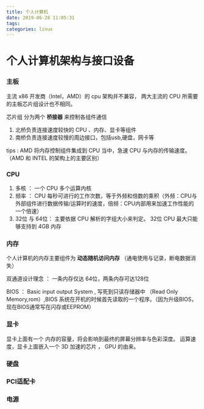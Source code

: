 ```yaml
---
title: 个人计算机
date: 2019-06-28 11:05:31
tags:
categories: linux
---
```


# 个人计算机架构与接口设备

### 主板
主流 x86 开发商（Intel，AMD）的 cpu 架构并不兼容， 两大主流的 CPU 所需要的主板芯片组设计也不相同。

芯片组 分为两个 **桥接器** 来控制各组件通信

1. 北桥负责连接速度较快的 CPU 、内存、显卡等组件
2. 南桥负责连接速度较慢的周边接口，包括usb,硬盘，网卡等

tips : AMD 将内存控制组件集成到 CPU 当中，急速 CPU 与内存的传输速度。（AMD 和 INTEL 的架构上的主要区别）

### CPU 
1. 多核 ： 一个 CPU 多个运算内核
2. 频率 ： CPU 每秒可进行的工作次数，等于外频和倍数的乘积（外频：CPU与外部组件进行数据传输/运算时的速度，倍频：CPU内部用来加速工作性能的一个倍速）
3. 32位 与 64位： 主要依据 CPU 解析的字组大小来判定。 32位 CPU 最大只能够支持到 4GB 内存

### 内存
个人计算机的内存主要组件为 **动态随机访问内存** （通电使用与记录，断电数据消失）

双通道设计理念 ： 一条内存仅达 64位，两条内存可达128位

BIOS ： Basic input output System , 写死到只读存储器中 （Read Only Memory,rom）,BIOS 系统在开机的时候首先读取的一个程序。（因为升级BIOS，现在BIOS通常写在闪存或EEPROM）


### 显卡
显卡上面有一个 内存的容量，将会影响到最终的屏幕分辨率与色彩深度。
运算速度，显卡上面嵌入一个 3D 加速的芯片 ， GPU 的由来。

### 硬盘
### PCI适配卡
### 电源



